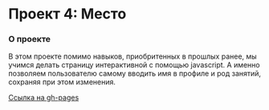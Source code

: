 # Проект 4: Место

### О проекте

В этом проекте помимо навыков, приобритенных в прошлых ранее, мы учимся делать страницу интерактивной с помощью javascript. А именно позволяем пользователю самому вводить имя в профиле и род занятий, сохраняя при этом изменения.


[Ссылка на gh-pages]()
